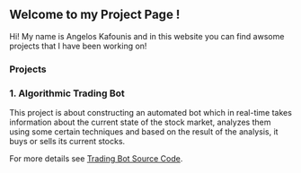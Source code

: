 ## Welcome to my Project Page !

Hi! My name is Angelos Kafounis and in this website you can find awsome projects that I have been working on!

### Projects

### 1. Algorithmic Trading Bot
This project is about constructing an automated bot which in real-time takes information about the current state of the stock market, analyzes them using some certain techniques and based on the result of the analysis, it buys or sells its current stocks. 

For more details see [Trading Bot Source Code](https://akafounis.github.io/Algo-Trading-Bot/).


